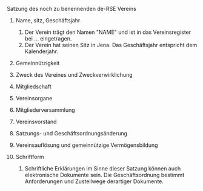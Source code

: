 Satzung des noch zu benennenden de-RSE Vereins

1. Name, sitz, Geschäftsjahr
    1. Der Verein trägt den Namen "NAME" und ist in das Vereinsregister bei ... eingetragen.
    1. Der Verein hat seinen Sitz in Jena. Das Geschäftsjahr entspricht dem Kalenderjahr.

1. Gemeinnützigkeit

1. Zweck des Vereines und Zweckverwirklichung

1. Mitgliedschaft

1. Vereinsorgane

1. Mitgliederversammlung

1. Vereinsvorstand

1. Satzungs- und Geschäftsordnungsänderung

1. Vereinsauflösung und gemeinnützige Vermögensbildung

1. Schriftform
    1. Schriftliche Erklärungen im Sinne dieser Satzung können auch elektronische Dokumente sein. Die Geschäftsordnung bestimmt Anforderungen und Zustellwege derartiger Dokumente.
